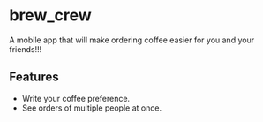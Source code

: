 # brew_crew

A mobile app that will make ordering coffee easier for you and your friends!!!

## Features
- Write your coffee preference.
- See orders of multiple people at once.